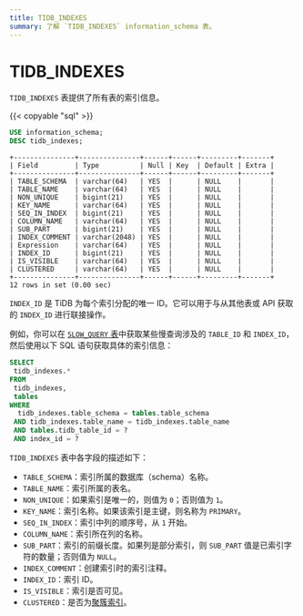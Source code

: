 ```yaml
---
title: TIDB_INDEXES
summary: 了解 `TIDB_INDEXES` information_schema 表。
---
```


# TIDB_INDEXES

`TIDB_INDEXES` 表提供了所有表的索引信息。

{{< copyable "sql" >}}

```sql
USE information_schema;
DESC tidb_indexes;
```

```
+---------------+---------------+------+------+---------+-------+
| Field         | Type          | Null | Key  | Default | Extra |
+---------------+---------------+------+------+---------+-------+
| TABLE_SCHEMA  | varchar(64)   | YES  |      | NULL    |       |
| TABLE_NAME    | varchar(64)   | YES  |      | NULL    |       |
| NON_UNIQUE    | bigint(21)    | YES  |      | NULL    |       |
| KEY_NAME      | varchar(64)   | YES  |      | NULL    |       |
| SEQ_IN_INDEX  | bigint(21)    | YES  |      | NULL    |       |
| COLUMN_NAME   | varchar(64)   | YES  |      | NULL    |       |
| SUB_PART      | bigint(21)    | YES  |      | NULL    |       |
| INDEX_COMMENT | varchar(2048) | YES  |      | NULL    |       |
| Expression    | varchar(64)   | YES  |      | NULL    |       |
| INDEX_ID      | bigint(21)    | YES  |      | NULL    |       |
| IS_VISIBLE    | varchar(64)   | YES  |      | NULL    |       |
| CLUSTERED     | varchar(64)   | YES  |      | NULL    |       |
+---------------+---------------+------+------+---------+-------+
12 rows in set (0.00 sec)
```

`INDEX_ID` 是 TiDB 为每个索引分配的唯一 ID。它可以用于与从其他表或 API 获取的 `INDEX_ID` 进行联接操作。

例如，你可以在 [`SLOW_QUERY` 表](/information-schema/information-schema-slow-query.md)中获取某些慢查询涉及的 `TABLE_ID` 和 `INDEX_ID`，然后使用以下 SQL 语句获取具体的索引信息：

```sql
SELECT
 tidb_indexes.*
FROM
 tidb_indexes,
 tables
WHERE
  tidb_indexes.table_schema = tables.table_schema
 AND tidb_indexes.table_name = tidb_indexes.table_name
 AND tables.tidb_table_id = ?
 AND index_id = ?
```

`TIDB_INDEXES` 表中各字段的描述如下：

* `TABLE_SCHEMA`：索引所属的数据库（schema）名称。
* `TABLE_NAME`：索引所属的表名。
* `NON_UNIQUE`：如果索引是唯一的，则值为 `0`；否则值为 `1`。
* `KEY_NAME`：索引名称。如果该索引是主键，则名称为 `PRIMARY`。
* `SEQ_IN_INDEX`：索引中列的顺序号，从 `1` 开始。
* `COLUMN_NAME`：索引所在列的名称。
* `SUB_PART`：索引的前缀长度。如果列是部分索引，则 `SUB_PART` 值是已索引字符的数量；否则值为 `NULL`。
* `INDEX_COMMENT`：创建索引时的索引注释。
* `INDEX_ID`：索引 ID。
* `IS_VISIBLE`：索引是否可见。
* `CLUSTERED`：是否为[聚簇索引](/clustered-indexes.md)。
